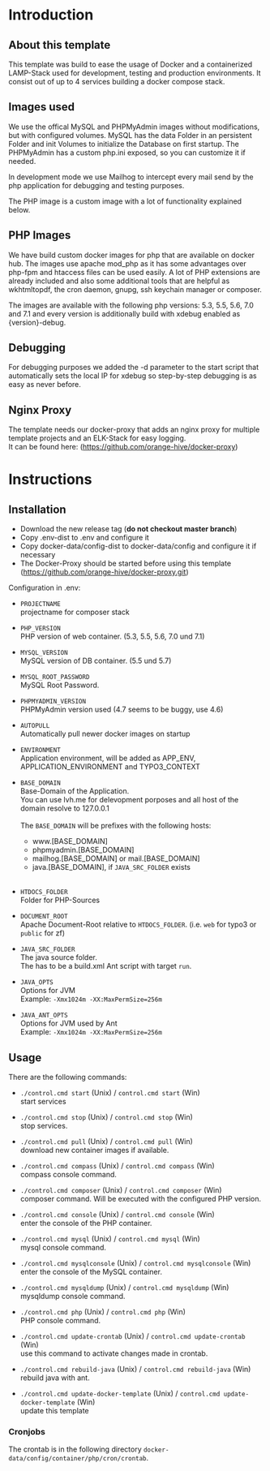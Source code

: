 # Introduction

## About this template

This template was build to ease the usage of Docker and a containerized LAMP-Stack used for development, testing and
production environments. It consist out of up to 4 services building a docker compose stack.


## Images used

We use the offical MySQL and PHPMyAdmin images without modifications, but with configured volumes.
MySQL has the data Folder in an persistent Folder and init Volumes to initialize the Database on first startup.
The PHPMyAdmin has a custom php.ini exposed, so you can customize it if needed.

In development mode we use Mailhog to intercept every mail send by the php application for debugging and testing purposes.

The PHP image is a custom image with a lot of functionality explained below.


## PHP Images

We have build custom docker images for php that are available on docker hub. The images use apache mod_php as it has
some advantages over php-fpm and htaccess files can be used easily. A lot of PHP extensions are already included and
also some additional tools that are helpful as wkhtmltopdf, the cron daemon, gnupg, ssh keychain manager or composer.

The images are available with the following php versions: 5.3, 5.5, 5.6, 7.0 and 7.1 and every version is additionally
build with xdebug enabled as {version}-debug.


## Debugging

For debugging purposes we added the -d parameter to the start script that automatically sets the local IP for xdebug so
step-by-step debugging is as easy as never before.


## Nginx Proxy

The template needs our docker-proxy that adds an nginx proxy for multiple template projects
and an ELK-Stack for easy logging.<br />
It can be found here: (https://github.com/orange-hive/docker-proxy)


# Instructions

## Installation

* Download the new release tag (**do not checkout master branch**)
* Copy .env-dist to .env and configure it
* Copy docker-data/config-dist to docker-data/config and configure it if necessary
* The Docker-Proxy should be started before using this template (https://github.com/orange-hive/docker-proxy.git)

Configuration in .env:

* `PROJECTNAME`<br />
    projectname for composer stack

* `PHP_VERSION`<br />
    PHP version of web container. (5.3, 5.5, 5.6, 7.0 und 7.1)

* `MYSQL_VERSION`<br />
    MySQL version of DB container. (5.5 und 5.7)

* `MYSQL_ROOT_PASSWORD`<br />
    MySQL Root Password.

* `PHPMYADMIN_VERSION`<br />
    PHPMyAdmin version used (4.7 seems to be buggy, use 4.6)

* `AUTOPULL`<br />
    Automatically pull newer docker images on startup

* `ENVIRONMENT`<br />
    Application environment, will be added as APP_ENV, APPLICATION_ENVIRONMENT and TYPO3_CONTEXT

* `BASE_DOMAIN`<br />
    Base-Domain of the Application.<br />
    You can use lvh.me for delevopment porposes and all host of the domain resolve to 127.0.0.1<br />
    <br />
    The `BASE_DOMAIN` will be prefixes with the following hosts:
    
    - w<span>ww</span>.[BASE_DOMAIN]
    - phpmyadmin.[BASE_DOMAIN]
    - mailhog.[BASE_DOMAIN] or mail.[BASE_DOMAIN]
    - java.[BASE_DOMAIN], if `JAVA_SRC_FOLDER` exists
    <br /><br />

* `HTDOCS_FOLDER`<br />
    Folder for PHP-Sources

* `DOCUMENT_ROOT`<br />
    Apache Document-Root relative to `HTDOCS_FOLDER`. (i.e. `web` for typo3 or `public` for zf)

* `JAVA_SRC_FOLDER`<br />
    The java source folder.<br />
    The has to be a build.xml Ant script with target `run`.

* `JAVA_OPTS`<br />
    Options for JVM<br />
    Example: `-Xmx1024m -XX:MaxPermSize=256m`

* `JAVA_ANT_OPTS`<br />
    Options for JVM used by Ant<br />
    Example: `-Xmx1024m -XX:MaxPermSize=256m`


## Usage

There are the following commands:

* `./control.cmd start` (Unix) / `control.cmd start` (Win)<br />
    start services
 
* `./control.cmd stop` (Unix) / `control.cmd stop` (Win)<br />
    stop services.

* `./control.cmd pull` (Unix) / `control.cmd pull` (Win)<br />
    download new container images if available.

* `./control.cmd compass` (Unix) / `control.cmd compass` (Win)<br />
    compass console command.

* `./control.cmd composer` (Unix) / `control.cmd composer` (Win)<br />
    composer command. Will be executed with the configured PHP version.

* `./control.cmd console` (Unix) / `control.cmd console` (Win)<br />
    enter the console of the PHP container.

* `./control.cmd mysql` (Unix) / `control.cmd mysql` (Win)<br />
    mysql console command.

* `./control.cmd mysqlconsole` (Unix) / `control.cmd mysqlconsole` (Win)<br />
    enter the console of the MySQL container.

* `./control.cmd mysqldump` (Unix) / `control.cmd mysqldump` (Win)<br />
    mysqldump console command.

* `./control.cmd php` (Unix) / `control.cmd php` (Win)<br />
    PHP console command.

* `./control.cmd update-crontab` (Unix) / `control.cmd update-crontab` (Win)<br />
    use this command to activate changes made in crontab.

* `./control.cmd rebuild-java` (Unix) / `control.cmd rebuild-java` (Win)<br />
    rebuild java with ant.

* `./control.cmd update-docker-template` (Unix) / `control.cmd update-docker-template` (Win)<br />
    update this template


### Cronjobs
The crontab is in the following directory `docker-data/config/container/php/cron/crontab`.
